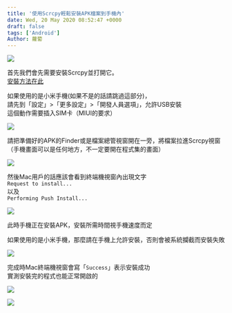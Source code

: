 ```yaml
---
title: '使用Scrcpy輕鬆安裝APK檔案到手機內'
date: Wed, 20 May 2020 08:52:47 +0000
draft: false
tags: ['Android']
Author: 蘿蔔
---
```


![](https://static.yiy.tw/media/blog/2020052008515768.png)

首先我們會先需要安裝Scrcpy並打開它。  
[安裝方法在此](https://blog.steveyi.net/scrcpy-android)  

如果使用的是小米手機(如果不是的話請跳過這部分)，  
請先到「設定」>「更多設定」>「開發人員選項」，允許USB安裝  
這個動作需要插入SIM卡（MIUI的要求）

![](https://static.yiy.tw/media/blog/2020052014230696.jpg)

請把準備好的APK的Finder或是檔案總管視窗開在一旁，將檔案拉進Scrcpy視窗  
（手機畫面可以是任何地方，不一定要開在程式集的畫面）

![](https://blog.steveyi.net/wp-content/uploads/media/blog/2020052008324389.gif)

然後Mac用戶的話應該會看到終端機視窗內出現文字  
`Request to install...`  
以及  
`Performing Push Install...`

![](https://static.yiy.tw/media/blog/2020052008374716.png)

此時手機正在安裝APK，安裝所需時間視手機速度而定

如果使用的是小米手機，那麼請在手機上允許安裝，否則會被系統攔截而安裝失敗

![](https://static.yiy.tw/media/blog/2020052014251266.jpg)

  
完成時Mac終端機視窗會寫「`Success`」表示安裝成功  
實測安裝完的程式也能正常開啟的

![](https://static.yiy.tw/media/blog/2020052008425289.png)

![](https://blog.steveyi.net/wp-content/uploads/media/blog/2020052008464950.gif)